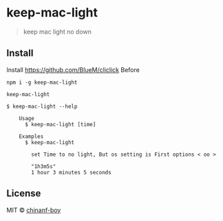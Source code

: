 # keep-mac-light

> keep mac light no down

## Install

Install https://github.com/BlueM/cliclick Before

```
npm i -g keep-mac-light
```

```
keep-mac-light
```

```
$ keep-mac-light --help

	Usage
	  $ keep-mac-light [time]

	Examples
	  $ keep-mac-light

		set Time to no light, But os setting is First options < oo >

		"1h3m5s"
		1 hour 3 minutes 5 seconds
```


## License

MIT © [chinanf-boy](http://llever.com)
